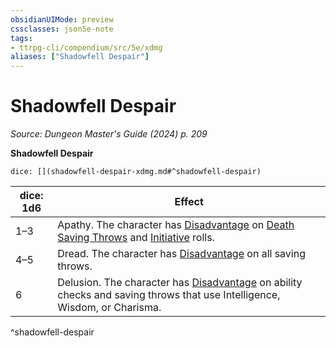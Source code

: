 ```yaml
---
obsidianUIMode: preview
cssclasses: json5e-note
tags:
- ttrpg-cli/compendium/src/5e/xdmg
aliases: ["Shadowfell Despair"]
---
```

# Shadowfell Despair
*Source: Dungeon Master's Guide (2024) p. 209* 

**Shadowfell Despair**

`dice: [](shadowfell-despair-xdmg.md#^shadowfell-despair)`

| dice: 1d6 | Effect |
|-----------|--------|
| 1–3 | Apathy. The character has [Disadvantage](Misc%20Files/CLI/rules/variant-rules/disadvantage-xphb.md) on [Death Saving Throws](Misc%20Files/CLI/rules/variant-rules/death-saving-throw-xphb.md) and [Initiative](Misc%20Files/CLI/rules/variant-rules/initiative-xphb.md) rolls. |
| 4–5 | Dread. The character has [Disadvantage](Misc%20Files/CLI/rules/variant-rules/disadvantage-xphb.md) on all saving throws. |
| 6 | Delusion. The character has [Disadvantage](Misc%20Files/CLI/rules/variant-rules/disadvantage-xphb.md) on ability checks and saving throws that use Intelligence, Wisdom, or Charisma. |
^shadowfell-despair